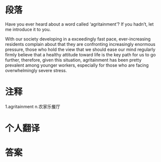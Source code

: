# 段落

Have you ever heard about a word called ‘agritainment’? If you hadn’t, let me introduce it to you.

With our society developing in a exceedingly fast pace, ever-increasing residents complain about that they are confronting increasingly enormous pressure, those who hold the view that we should ease our mind regularly firmly believe that a healthy attitude toward life is the key path for us to go further, therefore, given this situation, agritainment has been pretty prevalent among younger workers, especially for those who are facing overwhelmingly severe stress. 

# 注释
1.agritainment n.农家乐餐厅

# 个人翻译

# 答案


